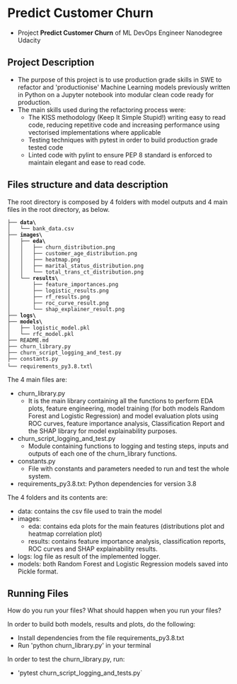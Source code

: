 # Predict Customer Churn

- Project **Predict Customer Churn** of ML DevOps Engineer Nanodegree Udacity

## Project Description
- The purpose of this project is to use production grade skills in SWE to refactor and 'productionise' Machine Learning models previously written in Python on a Jupyter notebook into modular clean code ready for production.
- The main skills used during the refactoring process were:
  - The KISS methodology (Keep It Simple Stupid!) writing easy to read code, reducing repetitive code and increasing performance using vectorised implementations where applicable 
  - Testing techniques with pytest in order to build production grade tested code
  - Linted code with pylint to ensure PEP 8 standard is enforced to maintain elegant and ease to read code.

## Files structure and data description
The root directory is composed by 4 folders with model outputs and 4 main files in the root directory, as below.


`├── `**`data\`**\
`│   └── bank_data.csv`\
`├── `**`images\`**\
`│   ├── `**`eda\`**\
`│   │   ├── churn_distribution.png`\
`│   │   ├── customer_age_distribution.png`\
`│   │   ├── heatmap.png`\
`│   │   ├── marital_status_distribution.png`\
`│   │   └── total_trans_ct_distribution.png`\
`│   └── `**`results\`**\
`│       ├── feature_importances.png`\
`│       ├── logistic_results.png`\
`│       ├── rf_results.png`\
`│       ├── roc_curve_result.png`\
`│       └── shap_explainer_result.png`\
`├── `**`logs\`**\
`├── `**`models\`**\
`│   ├── logistic_model.pkl`\
`│   └── rfc_model.pkl`\
`├── README.md`\
`├── churn_library.py`\
`├── churn_script_logging_and_test.py`\
`├── constants.py`\
`└── requirements_py3.8.txt`\

The 4 main files are:
- churn_library.py
  - It is the main library containing all the functions to perform EDA plots, feature engineering, model training (for both models Random Forest and Logistic Regression) and model evaluation plots using ROC curves, feature importance analysis, Classification Report and the SHAP library for model explainability purposes.
- churn_script_logging_and_test.py
  - Module containing functions to logging and testing steps, inputs and outputs of each one of the churn_library functions.
- constants.py
  - File with constants and parameters needed to run and test the whole system.
- requirements_py3.8.txt: Python dependencies for version 3.8

The 4 folders and its contents are:
- data: contains the csv file used to train the model
- images:
  - eda: contains eda plots for the main features (distributions plot and heatmap correlation plot) 
  - results: contains feature importance analysis, classification reports, ROC curves and SHAP explainability results.
- logs: log file as result of the implemented logger.
- models: both Random Forest and Logistic Regression models saved into Pickle format.

## Running Files
How do you run your files? What should happen when you run your files?

In order to build both models, results and plots, do the following:
- Install dependencies from the file requirements_py3.8.txt
- Run 'python churn_library.py' in your terminal

In order to test the churn_library.py, run:
- 'pytest churn_script_logging_and_tests.py`



